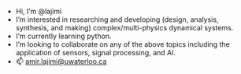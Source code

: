- Hi, I’m @lajimi
- I’m interested in researching and developing (design, analysis, synthesis, and making) complex/multi-physics dynamical systems.
- I’m currently learning python. 
- I’m looking to collaborate on any of the above topics including the application of sensors, signal processing, and AI.
- 📫 amir.lajimi@uwaterloo.ca

<!---
lajimi/lajimi is a ✨ special ✨ repository because its `README.md` (this file) appears on your GitHub profile.
You can click the Preview link to take a look at your changes.
--->
